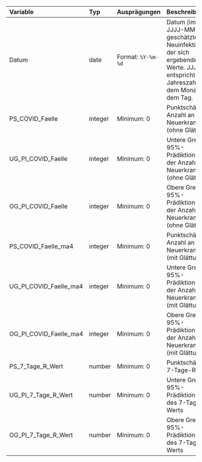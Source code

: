 | Variable               | Typ     | Ausprägungen       | Beschreibung                                                                                                                                              |
|:-----------------------|:--------|:-------------------|:----------------------------------------------------------------------------------------------------------------------------------------------------------|
| Datum                  | date    | Format: `%Y-%m-%d` | Datum (im Format JJJJ-MM-TT) der geschätzten Neuinfektionen und der sich ergebenden R-Werte. JJJJ entspricht der Jahreszahl, MM dem Monat und TT dem Tag. |
| PS_COVID_Faelle        | integer | Minimum: 0         | Punktschätzer der Anzahl an Neuerkrankungen (ohne Glättung)                                                                                               |
| UG_PI_COVID_Faelle     | integer | Minimum: 0         | Untere Grenze des 95%-Prädiktionsintervalls der Anzahl an Neuerkrankungen (ohne Glättung                                                                  |
| OG_PI_COVID_Faelle     | integer | Minimum: 0         | Obere Grenze des 95%-Prädiktionsintervalls der Anzahl an Neuerkrankungen (ohne Glättung)                                                                  |
| PS_COVID_Faelle_ma4    | integer | Minimum: 0         | Punktschätzer der Anzahl an Neuerkrankungen (mit Glättung)                                                                                                |
| UG_PI_COVID_Faelle_ma4 | integer | Minimum: 0         | Untere Grenze des 95%-Prädiktionsintervalls der Anzahl an Neuerkrankungen (mit Glättung)                                                                  |
| OG_PI_COVID_Faelle_ma4 | integer | Minimum: 0         | Obere Grenze des 95%-Prädiktionsintervalls der Anzahl an Neuerkrankungen (mit Glättung)                                                                   |
| PS_7_Tage_R_Wert       | number  | Minimum: 0         | Punktschätzer des 7-Tage-R-Werts                                                                                                                          |
| UG_PI_7_Tage_R_Wert    | number  | Minimum: 0         | Untere Grenze des 95%-Prädiktionsintervalls des 7-Tage-R-Werts                                                                                            |
| OG_PI_7_Tage_R_Wert    | number  | Minimum: 0         | Obere Grenze des 95%-Prädiktionsintervalls des 7-Tage-R-Werts                                                                                             |